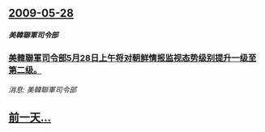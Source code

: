 ## [2009-05-28](/news/2009/05/28/index.md)

##### 美韓聯軍司令部
### [美韓聯軍司令部5月28日上午将对朝鲜情报监视态势级别提升一级至第二级。](/news/2009/05/28/美韓聯軍司令部5月28日上午将对朝鲜情报监视态势级别提升一级至第二级.md)
_消息: 美韓聯軍司令部_

## [前一天...](/news/2009/05/27/index.md)


